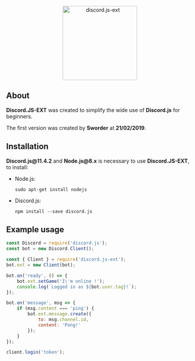 <p align="center">
  <img src="https://cdn.discordapp.com/attachments/548493810494210108/548493842328846351/djsext.png" alt="discord.js-ext" width="200px">
</p>

<h2>About</h2>

<p>
  <strong>Discord.JS-EXT</strong> was created to simplify the wide use of <strong>Discord.js</strong> for beginners.
  
  The first version was created by <strong>Sworder</strong> at <strong>21/02/2019</strong>.
</p>

<h2>Installation</h1>

<p>
  <strong>Discord.js@11.4.2</strong> and <strong>Node.js@8.x</strong> is necessary to use <strong>Discord.JS-EXT</strong>, to install:
  <ul>
   <li>Node.js:

```
sudo apt-get install nodejs
```

   </li>
    <li> Discord.js:
      
```
npm install --save discord.js
```
   </li>
  </ul>
</p>

<h2>Example usage</h1>

```js
const Discord = require('discord.js');
const bot = new Discord.Client();

const { Client } = require('discord.js-ext');
bot.ext = new Client(bot);

bot.on('ready', () => {
    bot.ext.setGame('I\'m online !');
    console.log(`Logged in as ${bot.user.tag}!`);
});

bot.on('message', msg => {
    if (msg.content === 'ping') {
        bot.ext.message.create({
            to: msg.channel.id,
            content: 'Pong!'
        });
    }
});

client.login('token');
```

